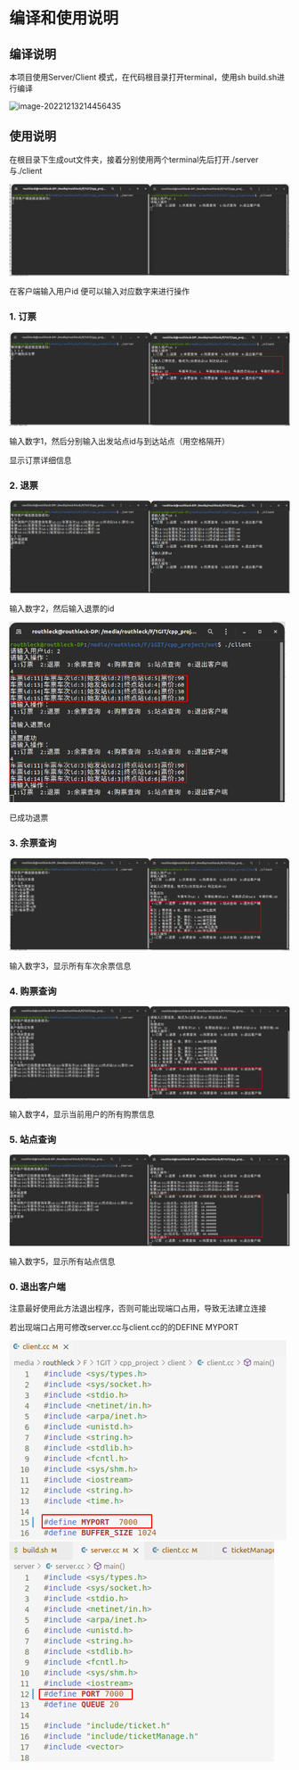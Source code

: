 # 编译和使用说明

## 编译说明

本项目使用Server/Client 模式，在代码根目录打开terminal，使用sh build.sh进行编译

![image-20221213214456435](/home/routhleck/.config/Typora/typora-user-images/image-20221213214456435.png)

## 使用说明

在根目录下生成out文件夹，接着分别使用两个terminal先后打开./server与./client

![image-20221213220101156](编译和使用说明.assets/image-20221213220101156.png)

在客户端输入用户id
便可以输入对应数字来进行操作

### 1. 订票

![image-20221213220130733](编译和使用说明.assets/image-20221213220130733.png)

输入数字1，然后分别输入出发站点id与到达站点（用空格隔开）

显示订票详细信息

### 2. 退票

![image-20221213220704445](编译和使用说明.assets/image-20221213220704445.png)

输入数字2，然后输入退票的id

<img src="编译和使用说明.assets/image-20221213220818051.png" alt="image-20221213220818051" style="zoom:67%;" />

已成功退票

### 3. 余票查询

![image-20221213220221267](编译和使用说明.assets/image-20221213220221267.png)

输入数字3，显示所有车次余票信息

### 4. 购票查询

![image-20221213220319226](编译和使用说明.assets/image-20221213220319226.png)

输入数字4，显示当前用户的所有购票信息

### 5. 站点查询

![image-20221213220941229](编译和使用说明.assets/image-20221213220941229.png)

输入数字5，显示所有站点信息

### 0. 退出客户端

注意最好使用此方法退出程序，否则可能出现端口占用，导致无法建立连接

若出现端口占用可修改server.cc与client.cc的的DEFINE MYPORT

![image-20221213223027116](编译和使用说明.assets/image-20221213223027116.png)![image-20221213223055743](编译和使用说明.assets/image-20221213223055743.png)